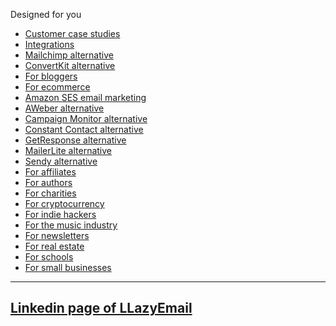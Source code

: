 



Designed for you
- [Customer case studies](https://emailoctopus.com/customers)
- [Integrations](https://emailoctopus.com/integrations)
- [Mailchimp alternative](https://emailoctopus.com/mailchimp-alternative)
- [ConvertKit alternative](https://emailoctopus.com/convertkit-alternative)
- [For bloggers](https://emailoctopus.com/customers/bloggers)
- [For ecommerce](https://emailoctopus.com/customers/ecommerce)
- [Amazon SES email marketing](https://emailoctopus.com/amazon-ses)
- [AWeber alternative](https://emailoctopus.com/aweber-alternative)
- [Campaign Monitor alternative](https://emailoctopus.com/campaign-monitor-alternative)
- [Constant Contact alternative](https://emailoctopus.com/constant-contact-alternative)
- [GetResponse alternative](https://emailoctopus.com/getresponse-alternative)
- [MailerLite alternative](https://emailoctopus.com/mailerlite-alternative)
- [Sendy alternative](https://emailoctopus.com/sendy-alternative)
- [For affiliates](https://emailoctopus.com/customers/affiliates)
- [For authors](https://emailoctopus.com/customers/authors)
- [For charities](https://emailoctopus.com/customers/charities)
- [For cryptocurrency](https://emailoctopus.com/customers/cryptocurrency)
- [For indie hackers](https://emailoctopus.com/customers/indie-hackers)
- [For the music industry](https://emailoctopus.com/customers/music-industry)
- [For newsletters](https://emailoctopus.com/customers/newsletters)
- [For real estate](https://emailoctopus.com/customers/real-estate)
- [For schools](https://emailoctopus.com/customers/schools)
- [For small businesses](https://emailoctopus.com/customers/small-businesses)


<!-- 
Ecommerce - optimize your sales with advanced tools for sending emails.
Startups - optimize your flows, subscriptions and transactional emails.
Mobile apps: expand your notifications with old-fashion email marketing.
Enterprise: Email Infrastructure for scale.
-->



<!-- 
https://github.com/LLazyEmail/markdown-to-email
https://github.com/LLazyEmail/markdown-regex
https://github.com/LLazyEmail/default-email-template
-->
<!-- 
Helping businesses to organize email marketing in correct way
Helping businesses to Organize Email Marketing to Achieve Higher ROI
Stop letting email control you
Organize work email by using the right tools
Lower response time.
More visibility
Better organization
Distribution of tasks
How to manage and organize work email
Why is email so hard?
Managing your email, or email managing you?
Reactive vs proactive: How do you check your email?
Pressure to be responsive
Lack of organization
Save and use message templates
Use routing rules for actions you repeat in your inbox
https://front.com/manage-work-email
Categories 
Custom layout
Canned responses
Integrations 
Tags 
Get a more organized workspace
Be more productive
Collaborate easier
Build email templates to send similar messages
Sort your contacts into groups
https://www.indeed.com/career-advice/career-development/email-organization
Select the right technology to meet your needs
Create a plan for each campaign
Set up your workflow using automated triggers
Keep contact segments clean and updated
Preview a test send of each email before wide distribution
Make sure your emails are mobile responsive
Always include a text version
Measure and refine constantly
https://www.agilecrm.com/blog/organize-email-marketing/
Email A/B Testing
Email Tracking and Reports
Email Personalization
Drip Marketing
Integrated Sales Automation
Email Scheduling
Web Engagement
Automate your entire customer journey for faster results
Marketing automation is technology that manages marketing processes and multifunctional campaigns, across multiple channels, automatically
https://www.salesforce.com/products/marketing-cloud/what-is-marketing-automation/#:~:text=The%20definition%20of%20marketing%20automation,web%2C%20social%2C%20and%20text.
How Marketing Automation Generates Quality Leads
 -->


<!--  
For affiliates
For authors
For charities
For cryptocurrency
For indie hackers
For the music industry
For newsletters
For real estate
For schools
For small businesses -->

----


## [Linkedin page of LLazyEmail](https://www.linkedin.com/company/llazyemail/)


